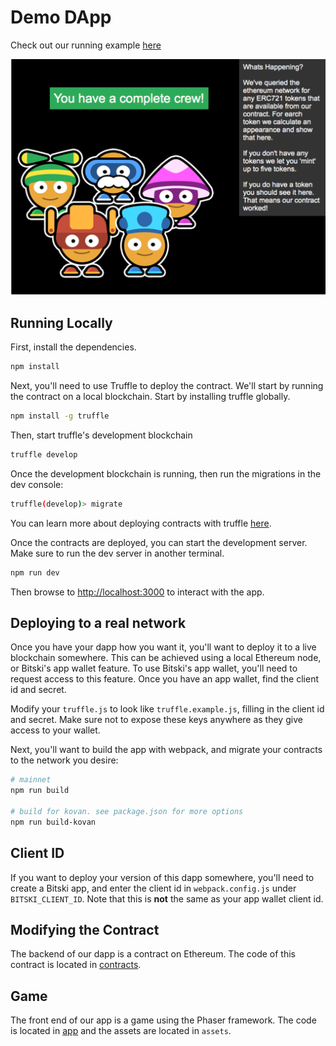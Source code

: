 # Demo DApp

Check out our running example [here](https://example-dapp-1.bitski.com/)

![Screenshot](assets/screenshot.png)

## Running Locally

First, install the dependencies.

```bash
npm install
```

Next, you'll need to use Truffle to deploy the contract. We'll start by running the contract on a local blockchain. Start by installing truffle globally.

```bash
npm install -g truffle
```

Then, start truffle's development blockchain

```bash
truffle develop
```

Once the development blockchain is running, then run the migrations in the dev console:

```bash
truffle(develop)> migrate
```

You can learn more about deploying contracts with truffle [here](http://truffleframework.com/docs/getting_started/migrations).

Once the contracts are deployed, you can start the development server. Make sure to run the dev server in another terminal.

```bash
npm run dev
```

Then browse to [http://localhost:3000](http://localhost:3000) to interact with the app.

## Deploying to a real network

Once you have your dapp how you want it, you'll want to deploy it to a live blockchain somewhere. This can be achieved using a local Ethereum node, or Bitski's app wallet feature.
To use Bitski's app wallet, you'll need to request access to this feature. Once you have an app wallet, find the client id and secret.

Modify your `truffle.js` to look like `truffle.example.js`, filling in the client id and secret. Make sure not to expose these keys anywhere as they give access to your wallet.

Next, you'll want to build the app with webpack, and migrate your contracts to the network you desire:

```bash
# mainnet
npm run build

# build for kovan. see package.json for more options
npm run build-kovan
```

## Client ID

If you want to deploy your version of this dapp somewhere, you'll need to create a Bitski app, and enter the client id in `webpack.config.js` under `BITSKI_CLIENT_ID`. Note that this is **not** the same as your app wallet client id.

## Modifying the Contract

The backend of our dapp is a contract on Ethereum. The code of this contract is located in [contracts](contracts/).

## Game

The front end of our app is a game using the Phaser framework. The code is located in [app](app/) and the assets are located in ```assets```.

